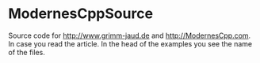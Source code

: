 # ModernesCppSource
Source code for http://www.grimm-jaud.de and http://ModernesCpp.com. 
In case you read the article. In the head of the examples you see the name of the files.


